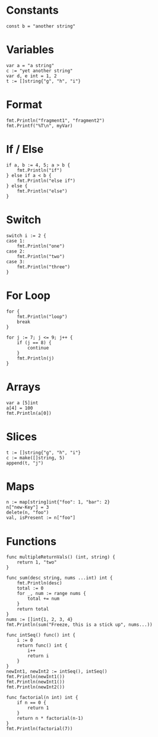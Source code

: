 
# Constants

```
const b = "another string"
```

# Variables

```
var a = "a string"
c := "yet another string"
var d, e int = 1, 2
t := []string{"g", "h", "i"}
```

# Format

```
fmt.Println("fragment1", "fragment2")
fmt.Printf("%T\n", myVar)
```

# If / Else

```
if a, b := 4, 5; a > b {
	fmt.Println("if")
} else if a < b {
	fmt.Println("else if")
} else {
	fmt.Println("else")
}
```

# Switch

```
switch i := 2 {
case 1:
	fmt.Println("one")
case 2:
	fmt.Println("two")
case 3:
	fmt.Println("three")
}
```

# For Loop

```
for {
    fmt.Println("loop")
    break
}
```
```
for j := 7; j <= 9; j++ {
    if (j == 8) {
        continue
    }
    fmt.Println(j)
}
```

# Arrays

```
var a [5]int
a[4] = 100
fmt.Println(a[0])
```

# Slices

```
t := []string{"g", "h", "i"}
c := make([]string, 5)
append(t, "j")
```

# Maps

```
n := map[string]int{"foo": 1, "bar": 2}
n["new-Key"] = 3
delete(n, "foo")
val, isPresent := n["foo"]
```

# Functions

```
func multipleReturnVals() (int, string) {
	return 1, "two"
}
```

```
func sum(desc string, nums ...int) int {
	fmt.Println(desc)
	total := 0
	for _, num := range nums {
		total += num
	}
	return total
}
nums := []int{1, 2, 3, 4}
fmt.Println(sum("Freeze, this is a stick up", nums...))
```

```
func intSeq() func() int {
	i := 0
	return func() int {
		i++
		return i
	}
}
newInt1, newInt2 := intSeq(), intSeq()
fmt.Println(newInt1())
fmt.Println(newInt1())
fmt.Println(newInt2())
```

```
func factorial(n int) int {
	if n == 0 {
		return 1
	}
	return n * factorial(n-1)
}
fmt.Println(factorial(7))
```

